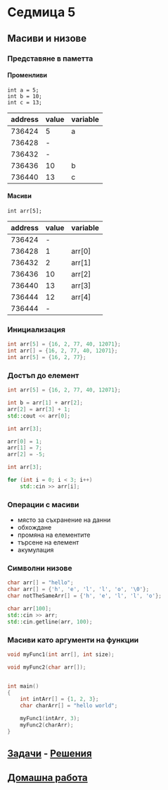 # Седмица 5

## Масиви и низове

### Представяне в паметта

#### Променливи

```c+++
int a = 5;
int b = 10;
int c = 13;
```

| address | value | variable |
| ------- | ----- | -------- |
| 736424  | 5     |    a     |
| 736428  | -     |          |
| 736432  | -     |          |
| 736436  | 10    |    b     |
| 736440  | 13    |    c     |


#### Масиви

```c+++
int arr[5];
```

| address | value | variable |
| ------- | ----- | -------- |
| 736424  | -     |          |
| 736428  | 1     |  arr[0]  |
| 736432  | 2     |  arr[1]  |
| 736436  | 10    |  arr[2]  |
| 736440  | 13    |  arr[3]  |
| 736444  | 12    |  arr[4]  |
| 736444  | -     |          |



### Инициализация

```c++
int arr[5] = {16, 2, 77, 40, 12071};
int arr[] = {16, 2, 77, 40, 12071};
int arr[5] = {16, 2, 77};
```

### Достъп до елемент

```c++
int arr[5] = {16, 2, 77, 40, 12071};

int b = arr[1] + arr[2];
arr[2] = arr[3] + 1;
std::cout << arr[0];
```

```c++
int arr[3];

arr[0] = 1;
arr[1] = 7;
arr[2] = -5;
```

```c++
int arr[3];

for (int i = 0; i < 3; i++)
    std::cin >> arr[i];
```

### Операции с масиви

* място за съхранение на данни
* обхождане
* промяна на елементите
* търсене на елемент
* акумулация 


### Символни низове

```c++
char arr[] = "hello";
char arr[] = {'h', 'e', 'l', 'l', 'o', '\0'};
char notTheSameArr[] = {'h', 'e', 'l', 'l', 'o'};

char arr[100];
std::cin >> arr;
std::cin.getline(arr, 100);
```


### Масиви като аргументи на функции

```c++
void myFunc1(int arr[], int size);

void myFunc2(char arr[]);


int main()
{
    int intArr[] = {1, 2, 3};
    char charArr[] = "hello world";

    myFunc1(intArr, 3);
    myFunc2(charArr);
}
```

## [Задачи](tasks.md) - [Решения](solutions/)

## [Домашна работа](homework/)
